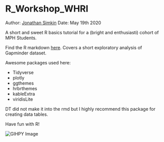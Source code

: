 # R_Workshop_WHRI

Author: [Jonathan Simkin](https://github.com/jdsimkin04)
Date: May 19th 2020

A short and sweet R basics tutorial for a (bright and enthusiasti) cohort of MPH Students.

Find the R markdown [here](https://github.com/jdsimkin04/R_Workshop_WHRI/blob/master/R_Workshop.Rmd). Covers a short exploratory analysis of Gapminder dataset.

Awesome packages used here:

* Tidyverse
* plotly
* ggthemes
* hrbrthemes 
* kableExtra
* viridisLite

DT did not make it into the rmd but I highly recommend this package for creating data tables.

Have fun with R!

![GIHPY Image](https://media.giphy.com/media/zOvBKUUEERdNm/giphy.gif)


